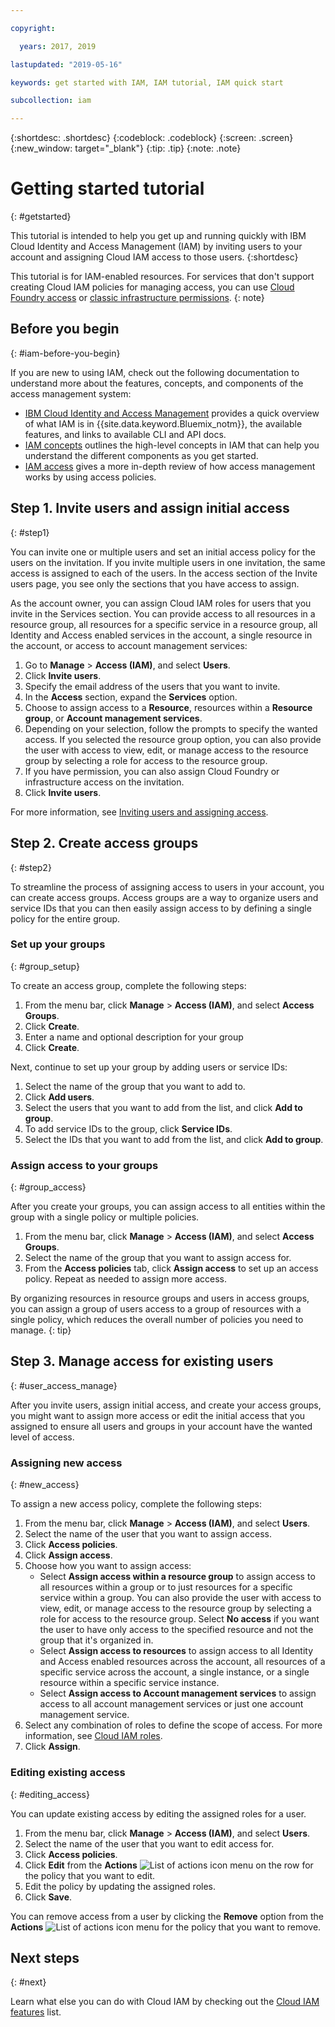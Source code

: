 ```yaml
---

copyright:

  years: 2017, 2019

lastupdated: "2019-05-16"

keywords: get started with IAM, IAM tutorial, IAM quick start

subcollection: iam

---
```


{:shortdesc: .shortdesc}
{:codeblock: .codeblock}
{:screen: .screen}
{:new_window: target="_blank"}
{:tip: .tip}
{:note: .note}

# Getting started tutorial
{: #getstarted}

This tutorial is intended to help you get up and running quickly with IBM Cloud Identity and Access Management (IAM) by inviting users to your account and assigning Cloud IAM access to those users.
{:shortdesc}

This tutorial is for IAM-enabled resources. For services that don't support creating Cloud IAM policies for managing access, you can use [Cloud Foundry access](/docs/iam?topic=iam-cfaccess#cfaccess) or [classic infrastructure permissions](/docs/iam?topic=iam-infrapermission#infrapermission).
{: note}

## Before you begin
{: #iam-before-you-begin}

If you are new to using IAM, check out the following documentation to understand more about the features, concepts, and components of the access management system:

* [IBM Cloud Identity and Access Management](/docs/iam?topic=iam-iamoverview) provides a quick overview of what IAM is in {{site.data.keyword.Bluemix_notm}}, the available features, and links to available CLI and API docs.
* [IAM concepts](/docs/iam?topic=iam-iamconcepts) outlines the high-level concepts in IAM that can help you understand the different components as you get started.
* [IAM access](/docs/iam?topic=iam-userroles) gives a more in-depth review of how access management works by using access policies.


## Step 1. Invite users and assign initial access
{: #step1}

You can invite one or multiple users and set an initial access policy for the users on the invitation. If you invite multiple users in one invitation, the same access is assigned to each of the users. In the access section of the Invite users page, you see only the sections that you have access to assign.

As the account owner, you can assign Cloud IAM roles for users that you invite in the Services section. You can provide access to all resources in a resource group, all resources for a specific service in a resource group, all Identity and Access enabled services in the account, a single resource in the account, or access to account management services:

1. Go to **Manage** &gt; **Access (IAM)**, and select **Users**.
2. Click **Invite users**.
3. Specify the email address of the users that you want to invite.
4. In the **Access** section, expand the **Services** option.
5. Choose to assign access to a **Resource**, resources within a **Resource group**, or **Account management services**.
6. Depending on your selection, follow the prompts to specify the wanted access. If you selected the resource group option, you can also provide the user with access to view, edit, or manage access to the resource group by selecting a role for access to the resource group.
7. If you have permission, you can also assign Cloud Foundry or infrastructure access on the invitation.
8. Click **Invite users**.

For more information, see [Inviting users and assigning access](/docs/iam?topic=iam-iamuserinv#iamuserinv).

## Step 2. Create access groups
{: #step2}

To streamline the process of assigning access to users in your account, you can create access groups. Access groups are a way to organize users and service IDs that you can then easily assign access to by defining a single policy for the entire group.

### Set up your groups
{: #group_setup}

To create an access group, complete the following steps:

1. From the menu bar, click **Manage** &gt; **Access (IAM)**, and select **Access Groups**.
2. Click **Create**.
3. Enter a name and optional description for your group
4. Click **Create**.

Next, continue to set up your group by adding users or service IDs:

1. Select the name of the group that you want to add to.
2. Click **Add users**.
3. Select the users that you want to add from the list, and click **Add to group**.
4. To add service IDs to the group, click **Service IDs**.
5. Select the IDs that you want to add from the list, and click **Add to group**.

### Assign access to your groups
{: #group_access}

After you create your groups, you can assign access to all entities within the group with a single policy or multiple policies.

1. From the menu bar, click **Manage** &gt; **Access (IAM)**, and select **Access Groups**.
2. Select the name of the group that you want to assign access for.
3. From the **Access policies** tab, click **Assign access** to set up an access policy. Repeat as needed to assign more access.

By organizing resources in resource groups and users in access groups, you can assign a group of users access to a group of resources with a single policy, which reduces the overall number of policies you need to manage.
{: tip}


## Step 3. Manage access for existing users
{: #user_access_manage}

After you invite users, assign initial access, and create your access groups, you might want to assign more access or edit the initial access that you assigned to ensure all users and groups in your account have the wanted level of access.

### Assigning new access
{: #new_access}

To assign a new access policy, complete the following steps:

1. From the menu bar, click **Manage** &gt; **Access (IAM)**, and select **Users**.
2. Select the name of the user that you want to assign access.
3. Click **Access policies**.
4. Click **Assign access**.
5. Choose how you want to assign access:
    * Select **Assign access within a resource group** to assign access to all resources within a group or to just resources for a specific service within a group. You can also provide the user with access to view, edit, or manage access to the resource group by selecting a role for access to the resource group. Select **No access** if you want the user to have only access to the specified resource and not the group that it's organized in.
    * Select **Assign access to resources** to assign access to all Identity and Access enabled resources across the account, all resources of a specific service across the account, a single instance, or a single resource within a specific service instance.
    * Select **Assign access to Account management services** to assign access to all account management services or just one account management service.
5. Select any combination of roles to define the scope of access. For more information, see [Cloud IAM roles](/docs/iam?topic=iam-iamusermanrol#iamusermanrol).
6. Click **Assign**.


### Editing existing access
{: #editing_access}

You can update existing access by editing the assigned roles for a user.

1. From the menu bar, click **Manage** &gt; **Access (IAM)**, and select **Users**.
2. Select the name of the user that you want to edit access for.
3. Click **Access policies**.
4. Click **Edit** from the **Actions** ![List of actions icon](../icons/action-menu-icon.svg) menu on the row for the policy that you want to edit.
4. Edit the policy by updating the assigned roles.
5. Click **Save**.

You can remove access from a user by clicking the **Remove** option from the **Actions** ![List of actions icon](../icons/action-menu-icon.svg) menu for the policy that you want to remove.

## Next steps
{: #next}

Learn what else you can do with Cloud IAM by checking out the [Cloud IAM features](/docs/iam?topic=iam-iamoverview#features) list.
